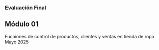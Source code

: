 ### Evaluación Final
## Módulo 01
Fucniones de control de productos, clientes y ventas en tienda de ropa  
Mayo 2025
